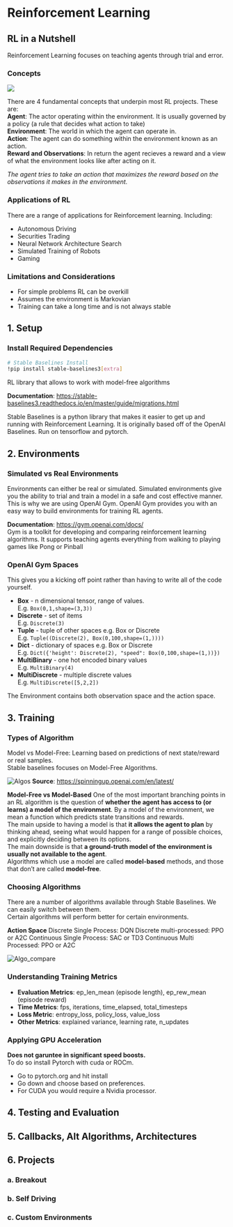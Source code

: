 # Reinforcement Learning

## RL in a Nutshell

Reinforcement Learning focuses on teaching agents through trial and error.  

### Concepts

![](RL.png)

There are 4 fundamental concepts that underpin most RL projects. These are:  
**Agent**:  The actor operating within the environment. It is usually governed by a policy (a rule that decides what action to take)  
**Environment**:  The world in which the agent can operate in.  
**Action**:  The agent can do something within the environment known as an action.  
**Reward and Observations**:  In return the agent recieves a reward and a view of what the environment looks like after acting on it.    

_The agent tries to take an action that maximizes the reward based on the observations it makes in the environment._   

### Applications of RL

There are a range of applications for Reinforcement learning. Including:
- Autonomous Driving
- Securities Trading
- Neural Network Architecture Search
- Simulated Training of Robots
- Gaming

### Limitations and Considerations

- For simple problems RL can be overkill
- Assumes the environment is Markovian
- Training can take a long time and is not always stable

## 1. Setup

### Install Required Dependencies

```bash
# Stable Baselines Install
!pip install stable-baselines3[extra]
```
RL library that allows to work with model-free algorithms

**Documentation**: https://stable-baselines3.readthedocs.io/en/master/guide/migrations.html

Stable Baselines is a python library that makes it easier to get up and running with Reinforcement Learning. It is originally based off of the OpenAI Baselines. Run on tensorflow and pytorch.

## 2. Environments

### Simulated vs Real Environments

Environments can either be real or simulated. Simulated environments give you the ability to trial and train a model in a safe and cost effective manner.
This is why we are using OpenAI Gym. OpenAI Gym provides you with an easy way to build environments for training RL agents.

**Documentation**: https://gym.openai.com/docs/  
Gym is a toolkit for developing and comparing reinforcement learning algorithms. It supports teaching agents everything from walking to playing games like Pong or Pinball

### OpenAI Gym Spaces

This gives you a kicking off point rather than having to write all of the code yourself.   
- **Box** - n dimensional tensor, range of values.  
E.g. ```Box(0,1,shape=(3,3))```
- **Discrete** - set of items  
E.g. ```Discrete(3)```
- **Tuple** - tuple of other spaces e.g. Box or Discrete  
E.g. ```Tuple((Discrete(2), Box(0,100,shape=(1,))))```
- **Dict** - dictionary of spaces e.g. Box or Discrete  
E.g. ```Dict({'height': Discrete(2), "speed": Box(0,100,shape=(1,))})```
- **MultiBinary** - one hot encoded binary values  
E.g. ```MultiBinary(4)```
- **MultiDiscrete** - multiple discrete values  
E.g. ```MultiDiscrete([5,2,2])```

The Environment contains both observation space and the action space.

## 3. Training

### Types of Algorithm

Model vs Model-Free: Learning based on predictions of next state/reward or real samples.   
Stable baselines focuses on Model-Free Algorithms.

![Algos](Algorithms.png)
__Source__: https://spinningup.openai.com/en/latest/

**Model-Free vs Model-Based**
One of the most important branching points in an RL algorithm is the question of **whether the agent has access to (or learns) a model of the environment**. By a model of the environment, we mean a function which predicts state transitions and rewards.   
The main upside to having a model is that **it allows the agent to plan** by thinking ahead, seeing what would happen for a range of possible choices, and explicitly deciding between its options.   
The main downside is that **a ground-truth model of the environment is usually not available to the agent**.   
Algorithms which use a model are called **model-based** methods, and those that don’t are called **model-free**.

### Choosing Algorithms

There are a number of algorithms available through Stable Baselines. We can easily switch between them.   
Certain algorithms will perform better for certain environments.   

**Action Space**
Discrete Single Process: DQN
Discrete multi-processed: PPO or A2C
Continuous Single Process: SAC or TD3
Continuous Multi Processed: PPO or A2C

![Algo_compare](More_Algos.png)

### Understanding Training Metrics

- **Evaluation Metrics**: ep_len_mean (episode length), ep_rew_mean (episode reward)
- **Time Metrics**: fps, iterations, time_elapsed, total_timesteps
- **Loss Metric**: entropy_loss, policy_loss, value_loss
- **Other Metrics**: explained variance, learning rate, n_updates

### Applying GPU Acceleration

**Does not garuntee in significant speed boosts.**    
To do so install Pytorch with cuda or ROCm.  
- Go to pytorch.org and hit install
- Go down and choose based on preferences.
- For CUDA you would require a Nvidia processor.

## 4. Testing and Evaluation

## 5. Callbacks, Alt Algorithms, Architectures

## 6. Projects

### a. Breakout

### b. Self Driving

### c. Custom Environments